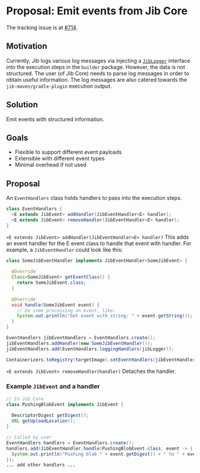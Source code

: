 # Proposal: Emit events from Jib Core

The tracking issue is at [#714](https://github.com/GoogleContainerTools/jib/issues/714).

## Motivation

Currently, Jib logs various log messages via injecting a [`JibLogger`](https://github.com/GoogleContainerTools/jib/blob/02f7f41874223e1e6acf2a40648b5b3695877397/jib-core/src/main/java/com/google/cloud/tools/jib/JibLogger.java) interface into the execution steps in the `builder` package. However, the data is not structured. The user (of Jib Core) needs to parse log messages in order to obtain useful information. The log messages are also catered towards the `jib-maven/gradle-plugin` execution output.

## Solution

Emit events with structured information.

## Goals

- Flexible to support different event payloads
- Extensible with different event types
- Minimal overhead if not used

## Proposal

An `EventHandlers` class holds handlers to pass into the execution steps.

```java
class EventHandlers {
  <E extends JibEvent> addHandler(JibEventHandler<E> handler);
  <E extends JibEvent> removeHandler(JibEventHandler<E> handler);
}
```

`<E extends JibEvent> addHandler(JibEventHandler<E> handler)`
This adds an event handler for the E event class to handle that event with handler. For example, a `JibEventHandler` could look like this:

```java
class SomeJibEventHandler implements JibEventHandler<SomeJibEvent> {
  
  @Override
  Class<SomeJibEvent> getEventClass() {
    return SomeJibEvent.class;
  }
  
  @Override
  void handle(SomeJibEvent event) {
    // Do some processing on event, like:
    System.out.println("Got event with string: " + event.getString());
  }
}

EventHandlers jibEventHandlers = EventHandlers.create();
jibEventHandlers.addHandler(new SomeJibEventHandler());
jibEventHandlers.add(EventHandlers.loggingHandlers(jibLogger));

Containerizers.toRegistry(targetImage).setEventHandlers(jibEventHandlers)
```

`<E extends JibEvent> removeHandler(handler)`
Detaches the handler.

### Example `JibEvent` and a handler

```java
// In Jib Core
class PushingBlobEvent implements JibEvent {
  
  DescriptorDigest getDigest();
  URL getUploadLocation();
}

// Called by user
EventHandlers handlers = EventHandlers.create();
handlers.add(JibEventHandler.handle(PushingBlobEvent.class, event -> {
  System.out.println("Pushing blob " + event.getDigest() + " to " + event.getUploadLocation());
});
... add other handlers ...
```
